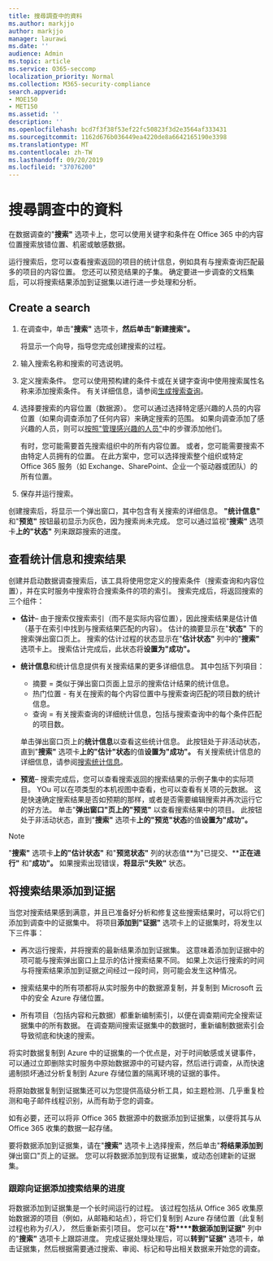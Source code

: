 ```yaml
---
title: 搜尋調查中的資料
ms.author: markjjo
author: markjjo
manager: laurawi
ms.date: ''
audience: Admin
ms.topic: article
ms.service: O365-seccomp
localization_priority: Normal
ms.collection: M365-security-compliance
search.appverid:
- MOE150
- MET150
ms.assetid: ''
description: ''
ms.openlocfilehash: bcd7f3f38f53ef22fc50823f3d2e3564af333431
ms.sourcegitcommit: 1162d676b036449ea4220de8a6642165190e3398
ms.translationtype: MT
ms.contentlocale: zh-TW
ms.lasthandoff: 09/20/2019
ms.locfileid: "37076200"
---
```

# <a name="search-for-data-in-an-investigation"></a>搜尋調查中的資料

在数据调查的"**搜索"** 选项卡上，您可以使用关键字和条件在 Office 365 中的内容位置搜索放错位置、机密或敏感数据。 

运行搜索后，您可以查看搜索返回的项目的统计信息，例如具有与搜索查询匹配最多的项目的内容位置。 您还可以预览结果的子集。 确定要进一步调查的文档集后，可以将搜索结果添加到证据集以进行进一步处理和分析。

## <a name="create-a-search"></a>Create a search

1. 在调查中，单击"**搜索"** 选项卡，**然后单击"新建搜索"。** 

    将显示一个向导，指导您完成创建搜索的过程。

2. 输入搜索名称和搜索的可选说明。

3. 定义搜索条件。 您可以使用预构建的条件卡或在关键字查询中使用搜索属性名称来添加搜索条件。 有关详细信息，请参阅[生成搜索查询](build-search-queries.md)。

4. 选择要搜索的内容位置（数据源）。 您可以通过选择特定感兴趣的人员的内容位置（如果向调查添加了任何内容）来确定搜索的范围。 如果向调查添加了感兴趣的人员，则可以[按照"管理感兴趣的人员"](manage-people-of-interest.md#add-people-of-interest)中的步骤添加他们。
 
   有时，您可能需要首先搜索组织中的所有内容位置。 或者，您可能需要搜索不由特定人员拥有的位置。 在此方案中，您可以选择搜索整个组织或特定 Office 365 服务（如 Exchange、SharePoint、企业一个驱动器或团队）的所有位置。

5. 保存并运行搜索。

创建搜索后，将显示一个弹出窗口，其中包含有关搜索的详细信息。 **"统计信息"** 和"**预览"** 按钮最初显示为灰色，因为搜索尚未完成。 您可以通过监视"**搜索"** 选项卡**上的"状态"** 列来跟踪搜索的进度。

## <a name="view-statistics-and-search-results"></a>查看统计信息和搜索结果

创建并启动数据调查搜索后，该工具将使用您定义的搜索条件（搜索查询和内容位置），并在实时服务中搜索符合搜索条件的项的索引。 搜索完成后，将返回搜索的三个组件： 

- **估计**– 由于搜索仅搜索索引（而不是实际内容位置），因此搜索结果是估计值（基于在索引中找到与搜索结果匹配的内容）。 估计的摘要显示在"**状态"** 下的搜索弹出窗口页上。 搜索的估计过程的状态显示在"**估计状态"** 列中的"**搜索"** 选项卡上。 搜索估计完成后，此状态将**设置为"成功"。**

- **统计信息**和统计信息提供有关搜索结果的更多详细信息。 其中包括下列項目：

    - 摘要 = 类似于弹出窗口页面上显示的搜索估计结果的统计信息。
    - 热门位置 - 有关在搜索的每个内容位置中与搜索查询匹配的项目数的统计信息。 
    - 查询 = 有关搜索查询的详细统计信息，包括与搜索查询中的每个条件匹配的项目数。

    单击弹出窗口页上的**统计信息**以查看这些统计信息。 此按钮处于非活动状态，直到"**搜索"** 选项卡**上的"估计"状态**的值**设置为"成功"。** 有关搜索统计信息的详细信息，请参阅[搜索统计信息](search-statistics.md)。

- **预览**– 搜索完成后，您可以查看搜索返回的搜索结果的示例子集中的实际项目。 YOu 可以在项类型的本机视图中查看，也可以查看有关项的元数据。 这是快速确定搜索结果是否如预期的那样，或者是否需要编辑搜索并再次运行它的好方法。 单击"**弹出窗口"页上的"预览"** 以查看搜索结果中的项目。 此按钮处于非活动状态，直到"**搜索"** 选项卡**上的"预览"状态**的值**设置为"成功"。**
 
> [!NOTE]
> "**搜索"** 选项卡**上的"估计状态"** 和"**预览状态"** 列的状态值**为"已提交、****正在进行"** 和"**成功"。** 如果搜索出现错误，**将显示"失败"** 状态。

## <a name="add-search-results-to-evidence"></a>将搜索结果添加到证据

当您对搜索结果感到满意，并且已准备好分析和修复这些搜索结果时，可以将它们添加到调查中的证据集中。 将项目**添加到"证据"** 选项卡上的证据集时，将发生以下三件事：

- 再次运行搜索，并将搜索的最新结果添加到证据集。 这意味着添加到证据中的项可能与搜索弹出窗口上显示的估计搜索结果不同。 如果上次运行搜索的时间与将搜索结果添加到证据之间经过一段时间，则可能会发生这种情况。

- 搜索结果中的所有项都将从实时服务中的数据源复制，并复制到 Microsoft 云中的安全 Azure 存储位置。

- 所有项目（包括内容和元数据）都重新编制索引，以便在调查期间完全搜索证据集中的所有数据。 在调查期间搜索证据集中的数据时，重新编制数据索引会导致彻底和快速的搜索。

将实时数据复制到 Azure 中的证据集的一个优点是，对于时间敏感或关键事件，可以通过立即删除实时服务中原始数据源中的可疑内容，然后进行调查，从而快速遏制损坏通过分析复制到 Azure 存储位置的隔离环境的证据的事件。 

将原始数据复制到证据集还可以为您提供高级分析工具，如主题检测、几乎重复检测和电子邮件线程识别，从而有助于您的调查。

如有必要，还可以将非 Office 365 数据源中的数据添加到证据集，以便将其与从 Office 365 收集的数据一起存储。

要将数据添加到证据集，请在"**搜索"** 选项卡上选择搜索，然后单击"**将结果添加到**弹出窗口"页上的证据。 您可以将数据添加到现有证据集，或动态创建新的证据集。

### <a name="tracking-the-progress-of-adding-search-results-to-evidence"></a>跟踪向证据添加搜索结果的进度

将数据添加到证据集是一个长时间运行的过程。 该过程包括从 Office 365 收集原始数据源的项目（例如，从邮箱和站点），将它们复制到 Azure 存储位置（此复制过程也称为*引入），* 然后重新索引项目。 您可以在"**将****数据添加到证据"** 列中的"**搜索"** 选项卡上跟踪进度。 完成证据处理处理后，可以**转到"证据"** 选项卡，单击证据集，然后根据需要通过搜索、审阅、标记和导出相关数据来开始您的调查。